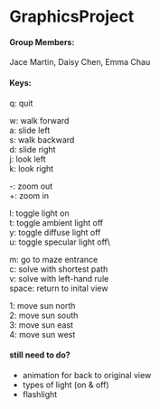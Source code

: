 # GraphicsProject

#### Group Members:
Jace Martin, Daisy Chen, Emma Chau

#### Keys:
q: quit

w: walk forward\
a: slide left\
s: walk backward\
d: slide right\
j: look left\
k: look right

-: zoom out\
+: zoom in

l: toggle light on\
t: toggle ambient light off\
y: toggle diffuse light off\
u: toggle specular light off\

m: go to maze entrance\
c: solve with shortest path\
v: solve with left-hand rule\
space: return to inital view

1: move sun north\
2: move sun south\
3: move sun east\
4: move sun west

#### still need to do?
- animation for back to original view
- types of light (on & off)
- flashlight

